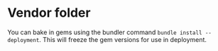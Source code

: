 # Vendor folder
You can bake in gems using the bundler command `bundle install --deployment`. This will freeze the gem versions for use in deployment.
